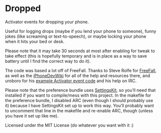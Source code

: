 Dropped
=======

Activator events for dropping your phone.

Useful for logging drops (maybe if you lend your phone to someone),  funny jokes (like screaming or text-to-speech), or maybe locking your phone when it hits your bed or desk.

Please note that it may take 30 seconds at most after enabling for tweak to take effect (this is hopefully temporary and is in place as a way to save battery until I find the correct way to do it).

The code was based a lot off of FreeFall. Thanks to Steve Rolfe for [FreeFall](https://github.com/srolfe/tweaks/tree/master/freefall), as well as the [iPhoneDevWiki](http://iphonedevwiki.net/) for all of the help and resources there, and uroboro for his [example Activator event code](https://github.com/uroboro/UnlockEvents) and his help on IRC.

Please note that the preference bundle uses [SettingsKit](https://github.com/mlnlover11/SettingsKit/), so you’ll need that installed if you want to compile/mess with this project. In the makefile for the preference bundle, I disabled ARC (even though I should probably use it) because I have SettingsKit set up to work this way. You’ll probably want to uncomment that line in the makefile and re-enable ARC, though (unless you have it set up like me).

Licensed under the MIT License (do whatever you want with it :)